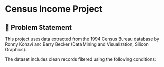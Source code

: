 # Census Income Project

## 🧠 Problem Statement

This project uses data extracted from the 1994 Census Bureau database by Ronny Kohavi and Barry Becker (Data Mining and Visualization, Silicon Graphics). 

The dataset includes clean records filtered using the following conditions:
